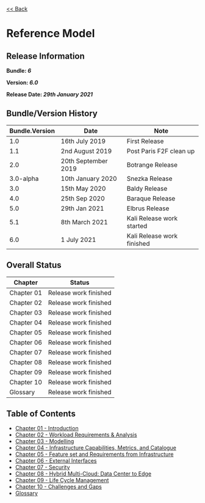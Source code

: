 [<< Back](https://cntt-n.github.io/Anuket/)
# Reference Model

## Release Information
**Bundle: _6_**

**Version: _6.0_**

**Release Date: _29th January 2021_**

## Bundle/Version History

| Bundle.Version    | Date                  | Note
| ---               | ---                   | ---                        |
| 1.0               | 16th July 2019        | First Release              |
| 1.1               | 2nd August 2019       | Post Paris F2F clean up    |
| 2.0               | 20th September 2019   | Botrange Release           |
| 3.0-alpha         | 10th January 2020     | Snezka Release             |
| 3.0               | 15th May 2020         | Baldy Release              |
| 4.0               | 25th Sep 2020         | Baraque Release            |
| 5.0               | 29th Jan 2021         | Elbrus Release             |
| 5.1               | 8th March 2021        | Kali Release work started  |
| 6.0               | 1 July 2021           | Kali Release work finished |

## Overall Status

| Chapter | Status |
| --- | --- |
| Chapter 01 | Release work finished |
| Chapter 02 | Release work finished |
| Chapter 03 | Release work finished |
| Chapter 04 | Release work finished |
| Chapter 05 | Release work finished |
| Chapter 06 | Release work finished |
| Chapter 07 | Release work finished |
| Chapter 08 | Release work finished |
| Chapter 09 | Release work finished |
| Chapter 10 | Release work finished |
| Glossary   | Release work finished |

## Table of Contents
* [Chapter 01 - Introduction](chapters/chapter01.md)
* [Chapter 02 - Workload Requirements & Analysis](chapters/chapter02.md)
* [Chapter 03 - Modelling](chapters/chapter03.md)
* [Chapter 04 - Infrastructure Capabilities, Metrics, and Catalogue](chapters/chapter04.md)
* [Chapter 05 - Feature set and Requirements from Infrastructure](chapters/chapter05.md)
* [Chapter 06 - External Interfaces](chapters/chapter06.md)
* [Chapter 07 - Security](chapters/chapter07.md)
* [Chapter 08 - Hybrid Multi-Cloud: Data Center to Edge](chapters/chapter08.md)
* [Chapter 09 - Life Cycle Management](chapters/chapter09.md)
* [Chapter 10 - Challenges and Gaps](chapters/chapter10.md)
* [Glossary](../common/glossary.md)
